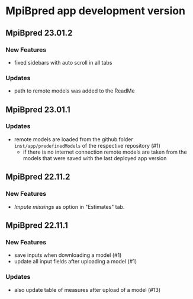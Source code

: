 # MpiBpred app development version

## MpiBpred 23.01.2

### New Features
- fixed sidebars with auto scroll in all tabs

### Updates
- path to remote models was added to the ReadMe 

## MpiBpred 23.01.1

### Updates
- remote models are loaded from the github folder `inst/app/predefinedModels` of the respective 
repository (#1)
  - if there is no internet connection remote models are taken from the models that were saved with
  the last deployed app version

## MpiBpred 22.11.2

### New Features
- _Impute missings_ as option in "Estimates" tab.

## MpiBpred 22.11.1

### New Features
- save inputs when downloading a model (#1)
- update all input fields after uploading a model (#1)

### Updates
- also update table of measures after upload of a model (#13)
